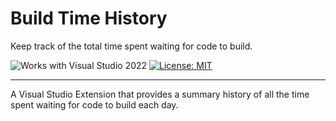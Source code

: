 # Build Time History

Keep track of the total time spent waiting for code to build.

![Works with Visual Studio 2022](https://img.shields.io/static/v1.svg?label=VS&message=2022&color=A853C7)
[![License: MIT](https://img.shields.io/badge/License-MIT-green.svg)](LICENSE)

---

A Visual Studio Extension that provides a summary history of all the time spent waiting for code to build each day.

<!-- TODO: Add an example image. -->
